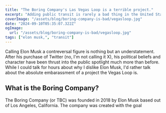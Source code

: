 ```yaml
---
title: "The Boring Company's Las Vegas Loop is a terrible project."
excerpt: "Adding public transit is rarely a bad thing in the United States. Somehow, Elon Musk managed to ruin it for Las Vegas, creating argubly the worst form of public tranit imaginable. I'll dive into the problems it has and why further development on new tunnels should be halted."
coverImage: "/assets/blog/boring-company-is-bad/vegasloop.jpg"
date: "2024-09-10T05:35:07.322Z"
ogImage:
  url: "/assets/blog/boring-company-is-bad/vegasloop.jpg"
tags: ["elon musk,", "transit"]
---
```


Calling Elon Musk a contreversal figure is nothing but an understatement. After his purchase of Twitter (no, I'm not calling it X), his political beliefs and character have been thrust into the public spotlight much more than before. While I could talk for hours about why I dislike Elon Musk, I'd rather talk about the absolute embarassment of a project the Vegas Loop is. 

## What is the Boring Company?

The Boring Company (or TBC) was founded in 2018 by Elon Musk based out of Los Angeles, California. The company was created with the goal 